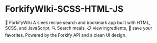 # ForkifyWIki-SCSS-HTML-JS
🍴 ForkifyWiki A sleek recipe search and bookmark app built with HTML, SCSS, and JavaScript. 🔍 Search meals, 📋 view ingredients, 💾 save your favorites. Powered by the Forkify API and a clean UI design.
